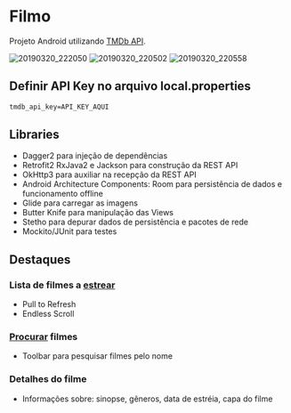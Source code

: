 # Filmo

Projeto Android utilizando [TMDb API](https://www.themoviedb.org/documentation/api).

![20190320_222050](https://user-images.githubusercontent.com/39193436/54728799-b825ba00-4b5e-11e9-8783-5fb4362d9b74.gif)
![20190320_220502](https://user-images.githubusercontent.com/39193436/54728545-3d0fd400-4b5d-11e9-9eec-bd68047252e2.gif)
![20190320_220558](https://user-images.githubusercontent.com/39193436/54728588-895b1400-4b5d-11e9-900b-1569329638b3.gif)

## Definir API Key no arquivo local.properties
```xml
tmdb_api_key=API_KEY_AQUI
```
## Libraries
- Dagger2 para injeção de dependências
- Retrofit2 RxJava2 e Jackson para construção da REST API
- OkHttp3 para auxiliar na recepção da REST API
- Android Architecture Components: Room para persistência de dados e funcionamento offline
- Glide para carregar as imagens
- Butter Knife para manipulação das Views
- Stetho para depurar dados de persistência e pacotes de rede
- Mockito/JUnit para testes

## Destaques

### Lista de filmes a [estrear](https://developers.themoviedb.org/3/movies/get-upcoming)
- Pull to Refresh
- Endless Scroll

### [Procurar](https://developers.themoviedb.org/3/search/search-movies) filmes
- Toolbar para pesquisar filmes pelo nome

### Detalhes do filme
- Informações sobre: sinopse, gêneros, data de estréia, capa do filme
